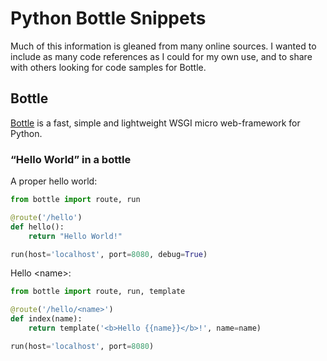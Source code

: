 # Python Bottle Snippets
Much of this information is gleaned from many online sources. I wanted to include as many code references as I could for my own use, and to share with others looking for code samples for Bottle.

## Bottle
[Bottle](https://bottlepy.org/docs/dev/) is a fast, simple and lightweight WSGI micro web-framework for Python.

### “Hello World” in a bottle
A proper hello world:
```python
from bottle import route, run

@route('/hello')
def hello():
    return "Hello World!"

run(host='localhost', port=8080, debug=True)
```
Hello \<name\>:
```python
from bottle import route, run, template

@route('/hello/<name>')
def index(name):
    return template('<b>Hello {{name}}</b>!', name=name)

run(host='localhost', port=8080)
```
  
